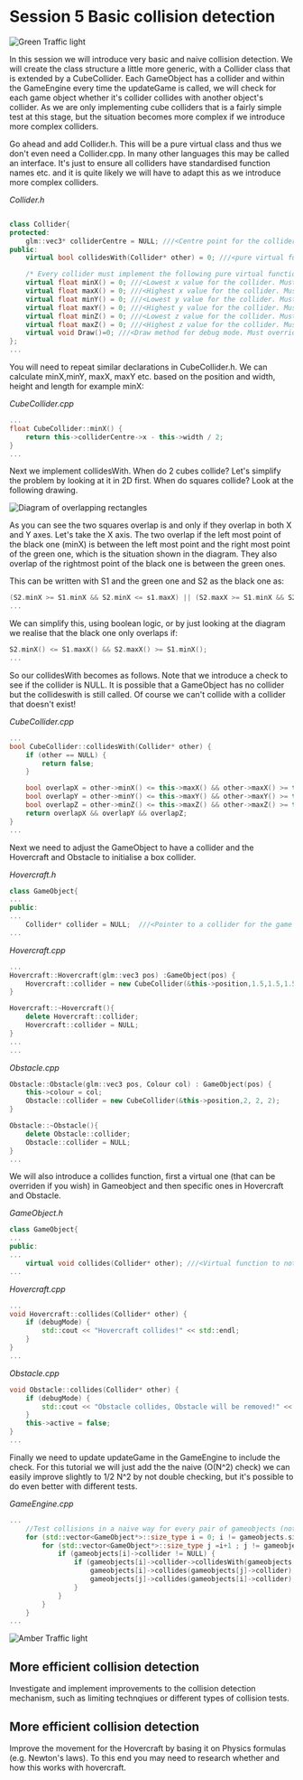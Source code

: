 # Session 5 Basic collision detection
![Green Traffic light](https://github.coventry.ac.uk/217CR-1819JANMAY/TEACHING-MATERIALS/blob/master/tutorial-images/green.png?raw=true "You should complete the following steps as a minimum in order to keep up with the tutorial")

In this session we will introduce very basic and naive collision detection. We will create the class structure a little more generic, with a Collider class that is extended by a CubeCollider. Each GameObject has a collider and within the GameEngine every time the updateGame is called, we will check for each game object whether it's collider collides with another object's collider. As we are only implementing cube colliders that is a fairly simple test at this stage, but the situation becomes more complex if we introduce more complex colliders.

Go ahead and add Collider.h. This will be a pure virtual class and thus we don't even need a Collider.cpp. In many other languages this may be called an interface. It's just to ensure all colliders have standardised function names etc. and it is quite likely we will have to adapt this as we introduce more complex colliders.

*Collider.h*
```C++

class Collider{
protected:
	glm::vec3* colliderCentre = NULL; ///<Centre point for the collider @note Usually the same as the gameobject it is a collider for.
public:
	virtual bool collidesWith(Collider* other) = 0; ///<pure virtual function. very collider must implement collidesWith, which calculates whethwer this collider collides with other.

	/* Every collider must implement the following pure virtual function or otherwise cause a compile error.*/
	virtual float minX() = 0; ///<Lowest x value for the collider. Must override in inherited classes.
	virtual float maxX() = 0; ///<Highest x value for the collider. Must override in inherited classes.
	virtual float minY() = 0; ///<Lowest y value for the collider. Must override in inherited classes.
	virtual float maxY() = 0; ///<Highest y value for the collider. Must override in inherited classes.
	virtual float minZ() = 0; ///<Lowest z value for the collider. Must override in inherited classes.
	virtual float maxZ() = 0; ///<Highest z value for the collider. Must override in inherited classes.
	virtual void Draw()=0; ///<Draw method for debug mode. Must override in inherited classes.
};
...
```

You will need to repeat similar declarations in CubeCollider.h. We can calculate minX,minY, maxX, maxY etc. based on the position and width, height and length for example minX:

*CubeCollider.cpp*
```C++
...
float CubeCollider::minX() {
	return this->colliderCentre->x - this->width / 2;
}
...
```

Next we implement collidesWith. When do 2 cubes collide? Let's simplify the problem by looking at it in 2D first. When do squares collide? Look at the following drawing.

![Diagram of overlapping rectangles](https://github.coventry.ac.uk/217CR-1819JANMAY/TEACHING-MATERIALS/blob/master/Week5/tutorial-images/rectanglesOverlap.png?raw=true "Overlapping rectangles")


As you can see the two squares overlap is and only if they overlap in both X and Y axes. Let's take the X axis. The two overlap if the left most point of the black one (minX) is between the left most point and the right most point of the green one, which is the situation shown in the diagram. They also overlap of the rightmost point of the black one is between the green ones.

This can be written with S1 and the green one and S2 as the black one as: 

```C++
(S2.minX >= S1.minX && S2.minX <= s1.maxX) || (S2.maxX >= S1.minX && S2.maxX <= s1.maxX)
...
```

We can simplify this, using boolean logic, or by just looking at the diagram we realise that the black one only overlaps if:

```C++
S2.minX() <= S1.maxX() && S2.maxX() >= S1.minX();
...
```

So our collidesWith becomes as follows. Note that we introduce a check to see if the collider is NULL. It is possible that a GameObject has no collider but the collideswith is still called. Of course we can't collide with a collider that doesn't exist!

*CubeCollider.cpp*
```C++
...
bool CubeCollider::collidesWith(Collider* other) {
	if (other == NULL) {
		return false;
	}

	bool overlapX = other->minX() <= this->maxX() && other->maxX() >= this->minX();
	bool overlapY = other->minY() <= this->maxY() && other->maxY() >= this->minY();
	bool overlapZ = other->minZ() <= this->maxZ() && other->maxZ() >= this->minZ();
	return overlapX && overlapY && overlapZ;
}
...
```

Next we need to adjust the GameObject to have a collider and the Hovercraft and Obstacle to initialise a box collider.


*Hovercraft.h*
```C++
class GameObject{
...
public:
...
	Collider* collider = NULL;  ///<Pointer to a collider for the game object. Initially NULL to indicate that we do not want to calculate collisions.
...
```

*Hovercraft.cpp*
```C++
...
Hovercraft::Hovercraft(glm::vec3 pos) :GameObject(pos) {
	Hovercraft::collider = new CubeCollider(&this->position,1.5,1.5,1.5);
}

Hovercraft::~Hovercraft(){
	delete Hovercraft::collider;
	Hovercraft::collider = NULL;
}
...
...
```

*Obstacle.cpp*
```C++
Obstacle::Obstacle(glm::vec3 pos, Colour col) : GameObject(pos) {
	this->colour = col;
	Obstacle::collider = new CubeCollider(&this->position,2, 2, 2);
}

Obstacle::~Obstacle(){
	delete Obstacle::collider;
	Obstacle::collider = NULL;
}
...
```

We will also introduce a collides function, first a virtual one (that can be overriden if you wish) in Gameobject and then specific ones in Hovercraft and Obstacle.



*GameObject.h*
```C++
class GameObject{
...
public:
...
	virtual void collides(Collider* other); ///<Virtual function to notify this game object that a collision has happened can be overridden (optional).
...
```

*Hovercraft.cpp*
```C++
...
void Hovercraft::collides(Collider* other) {
	if (debugMode) {
		std::cout << "Hovercraft collides!" << std::endl;
	}
}
...
```

*Obstacle.cpp*
```C++
void Obstacle::collides(Collider* other) {
	if (debugMode) {
		std::cout << "Obstacle collides, Obstacle will be removed!" << std::endl;
	}
	this->active = false;
}
...
```

Finally we need to update updateGame in the GameEngine to include the check. For this tutorial we will just add the the naive (O(N^2) check) we can easily improve slightly to 1/2 N^2 by not double checking, but it's possible to do even better with different tests.

*GameEngine.cpp*
```C++
...
	//Test collisions in a naive way for every pair of gameobjects (note calculations will explode when you increase the amount of gameobjects. Can you think of a better way?
	for (std::vector<GameObject*>::size_type i = 0; i != gameobjects.size(); i++) {
		for (std::vector<GameObject*>::size_type j =i+1 ; j != gameobjects.size(); j++) {
			if (gameobjects[i]->collider != NULL) {
				if (gameobjects[i]->collider->collidesWith(gameobjects[j]->collider)) {
					gameobjects[i]->collides(gameobjects[j]->collider);
					gameobjects[j]->collides(gameobjects[i]->collider);
				}
			}
		}
	}
...
```

![Amber Traffic light](https://github.coventry.ac.uk/217CR-1819JANMAY/TEACHING-MATERIALS/blob/master/tutorial-images/amber.png?raw=true "You are encouraged to complete the following steps to enhance your learning")
## More efficient collision detection
Investigate and implement improvements to the collision detection mechanism, such as limiting technqiues or different types of collision tests.

## More efficient collision detection
Improve the movement for the Hovercraft by basing it on Physics formulas (e.g. Newton's laws). To this end you may need to research whether and how this works with hovercraft.
